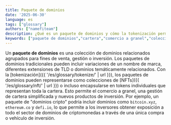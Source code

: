 ```yaml
---
title: Paquete de dominios
date: '2025-06-30'
language: es
tags: ["glossary"]
authors: ["namefiteam"]
description: ¿Qué es un paquete de dominios y cómo la tokenización permite la gestión de carteras?
keywords: ["paquete de dominios","cartera","comercio a granel","colección de dominios","gestión de activos"]
---
```


Un **paquete de dominios** es una colección de dominios relacionados agrupados para fines de venta, gestión o inversión. Los paquetes de dominios tradicionales pueden incluir variaciones de un nombre de marca, diferentes extensiones de TLD o dominios temáticamente relacionados. Con la [tokenización]({{ '/es/glossary/tokenize/' | url }}), los paquetes de dominios pueden representarse como colecciones de [NFTs]({{ '/es/glossary/nft/' | url }}) o incluso encapsularse en tokens individuales que representan toda la cartera. Esto permite el comercio a granel, una gestión de cartera simplificada y nuevos productos de inversión. Por ejemplo, un paquete de "dominios cripto" podría incluir dominios como `bitcoin.xyz`, `ethereum.co` y `defi.io`, lo que permite a los inversores obtener exposición a todo el sector de dominios de criptomonedas a través de una única compra o vehículo de inversión.